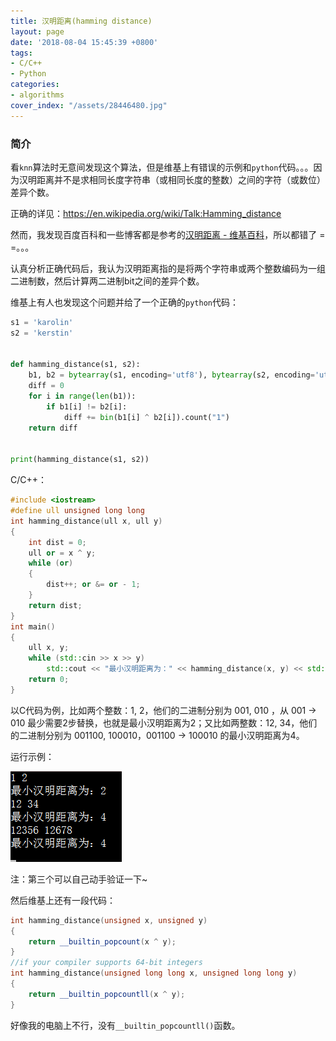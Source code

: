 ```yaml
---
title: 汉明距离(hamming distance)
layout: page
date: '2018-08-04 15:45:39 +0800'
tags:
- C/C++
- Python
categories:
- algorithms
cover_index: "/assets/28446480.jpg"
---
```


### 简介

看`knn`算法时无意间发现这个算法，但是维基上有错误的示例和`python`代码。。。因为汉明距离并不是求相同长度字符串（或相同长度的整数）之间的字符（或数位）差异个数。

正确的详见：https://en.wikipedia.org/wiki/Talk:Hamming_distance

然而，我发现百度百科和一些博客都是参考的[汉明距离 - 维基百科](https://en.wikipedia.org/wiki/Hamming_distance)，所以都错了 = =。。。

认真分析正确代码后，我认为汉明距离指的是将两个字符串或两个整数编码为一组二进制数，然后计算两二进制bit之间的差异个数。

维基上有人也发现这个问题并给了一个正确的`python`代码：

```py
s1 = 'karolin'
s2 = 'kerstin'


def hamming_distance(s1, s2):
    b1, b2 = bytearray(s1, encoding='utf8'), bytearray(s2, encoding='utf8')
    diff = 0
    for i in range(len(b1)):
        if b1[i] != b2[i]:
            diff += bin(b1[i] ^ b2[i]).count("1")
    return diff


print(hamming_distance(s1, s2))
```


C/C++：

```cpp
#include <iostream>
#define ull unsigned long long
int hamming_distance(ull x, ull y)
{
	int dist = 0;
	ull or = x ^ y;
	while (or)
	{
		dist++; or &= or - 1;
	}
	return dist;
}
int main()
{
	ull x, y;
	while (std::cin >> x >> y)
		std::cout << "最小汉明距离为：" << hamming_distance(x, y) << std::endl;
	return 0;
}
```

以C代码为例，比如两个整数：1, 2，他们的二进制分别为 001, 010 ，从 001 → 010 最少需要2步替换，也就是最小汉明距离为2；又比如两整数：12, 34，他们的二进制分别为 001100, 100010，001100 → 100010 的最小汉明距离为4。

运行示例：

![run](/img/1150865.png)


注：第三个可以自己动手验证一下~

然后维基上还有一段代码：

```cpp
int hamming_distance(unsigned x, unsigned y)
{
    return __builtin_popcount(x ^ y);
}
//if your compiler supports 64-bit integers
int hamming_distance(unsigned long long x, unsigned long long y)
{
    return __builtin_popcountll(x ^ y);
}
```

好像我的电脑上不行，没有`__builtin_popcountll()`函数。
